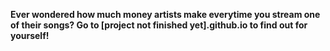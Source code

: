 **Ever wondered how much money artists make everytime you stream one of their songs? Go to [project not finished yet].github.io to find out for yourself!**
